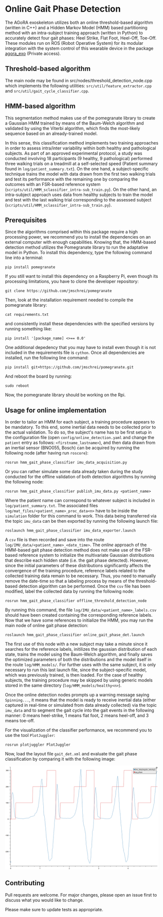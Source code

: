 # Online Gait Phase Detection

The AGoRA exoskeleton utilizes both an online threshold-based algorithm (written in C++) and a Hidden Markov Model (HMM) based partitioning method with an intra-subject training approach (written in Python) to accurately detect four gait phases: Heel Strike, Flat Foot, Heel-Off, Toe-Off. These modules run on ROS (Robot Operative System) for its modular integration with the system control of this wearable device in the package [agora_exo](https://github.com/luiszlp/agora_exo) (Private access).

## Threshold-based algorithm

The main node may be found in src/nodes/threshold_detection_node.cpp which implements the following utilities: `src/util/feature_extractor.cpp` and `src/util/gait_cycle_classifier.cpp`. 

## HMM-based algorithm

This segmentation method makes use of the pomegranate library to create a Gaussian HMM trained by means of the Baum-Welch algorithm and validated by using the Viterbi algorithm, which finds the most-likely sequence based on an already-trained model.

In this sense, this classification method implements two training approaches in order to assess intra/inter variability within both healthy and pathological subjects. As part of an approved experimental protocol, a study was conducted involving 18 participants (9 healthy, 9 pathological) performed three walking trials on a treadmill at a self-selected speed (Patient summary found in `log/patient_summary.txt`). On the one hand, a subject-specific technique trains the model with data drawn from the first two walking trials and test its performance with the remaining one by comparing the outcomes with an FSR-based reference system (`scripts/util/HMM_sclassifier_intra-sub_train.py`). On the other hand, an intra-subject approach uses data from healthy subjects to train the model and test with the last walking trial corresponding to the assessed subject (`scripts/util/HMM_sclassifier_intra-sub_train.py`).

## Prerequisites

Since the algorithms comprised within this package require a high processing power, we recommend you to install the dependencies on an external computer with enough capabilities. Knowing that, the HMM-based detection method utilizes the Pomegranate library to run the adaptative model in Python. To install this dependency, type the following command line into a terminal:

```
pip install pomegranate
```

If you still want to install this dependency on a Raspberry Pi, even though its processing limitations, you have to clone the developer repository:

```
git clone https://github.com/jmschrei/pomegranate
```

Then, look at the installation requirement needed to compile the pomegranate library:

```
cat requirements.txt
```

and consistently install these dependencies with the specified versions by running something like:

```
pip install '[package_name] <>== 0.0'
```

One additional depedency that you may have to install even though it is not included in the requirements file is `cython`. Once all dependencies are installed, run the following line command:

```
pip install git+https://github.com/jmschrei/pomegranate.git
```

And reboot the board by running:

```
sudo reboot
```

Now, the pomegranate library should be working on the Rpi.

## Usage for online implementation

In order to tailor an HMM for each subject, a training procedure appears to be mandatory. To this end, some inertial data needs to be collected prior to the actual validation. To do so, the subject's name has to be first setup in the configuration file (open `config/online_detection.yaml` and change the `patient` entry as follows: `<firstname_lastname>`), and then data drawn from an inertial sensor (BNO055, Bosch) can be acquired by running the following node (after having run `roscore`):

```
rosrun hmm_gait_phase_classifier imu_data_acquisition.py
```

Or you can rather simulate some data already taken during the study conducted for the offline validation of both detection algorithms by running the following node:

```
rosrun hmm_gait_phase_classifier publish_imu_data.py <patient_name>
```

Where the patient name can correspond to whatever subject is included in `log/patient_summary.txt`. The associated files `log/mat_files/<patient_name>_proc_data<n>` have to be inside the `simulation` folder for this command to work. This data being transferred via the topic `imu_data` can be then exported by running the following launch file:

```
roslaunch hmm_gait_phase_classifier imu_data_exporter.launch
```

A `csv` file is then recorded and save into the route `log/IMU_data/<patient_name>_<date_time>`. The *online* approach of the HMM-based gait phase detection method does not make use of the FSR-based reference system to initialize the multivariate Gaussian distributions that describe each hidden state (i.e. the gait phase detected). However, since the initial parameters of these distributions significantly affects the convergence of the training procedure, reference labels related to the collected training data remain to be necessary. Thus, you need to manually remove the date-time so that a labeling process by means of the threshold-based detection algorithm can be performed. Once the `csv` file has been modified, label the collected data by running the following node:

```
rosrun hmm_gait_phase_classifier offline_threshold_detection_node
```

By running this command, the file `log/IMU_data/<patient_name>_labels.csv` should have been created containing the corresponding reference labels. Now that we have some references to initialize the HMM, you may run the main node of online gait phase detection:

```
roslaunch hmm_gait_phase_classifier online_gait_phase_det.launch
```

The first use of this node with a new subject may take a minute since it searches for the reference labels, initilizes the gaussian distribution of each state, trains the model using the Baum-Welch algorithm, and finally saves the optimized parameters of both the distributions and the model itself in the route `log/HMM_models/`. For further uses with the same subject, it is only necessary to run this last launch file, since the subject-specific model, which was previously trained, is then loaded. For the case of healthy subjects, the training procedure may be skipped by using generic models stored in the same directory (`log/HMM_models/healthy<n>`).

Once the online detection nodes prompts up a warning message saying `Spinning...`, it means that the model is ready to receive inertial data (either captured in real-time or simulated from data already collected) via the topic `imu_data` and to segment the gait cycle into the gait events in the following manner: 0 means heel-strike, 1 means flat foot, 2 means heel-off, and 3 means toe-off. 

For the visualization of the classifier performance, we recommend you to use the tool `PlotJuggler`:

```
rosrun plotjuggler PlotJuggler
```

Now, load the layout file `gait_det.xml` and evaluate the gait phase classification by comparing it with the following image:

![Alt text](img/gait_phase_det.png "Gait phase detection by means of an online HMM-based algorithm")

## Contributing
Pull requests are welcome. For major changes, please open an issue first to discuss what you would like to change.

Please make sure to update tests as appropriate.
